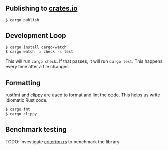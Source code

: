 
## Publishing to [crates.io](https://crates.io/)

```zsh
$ cargo publish
```

## Development Loop

```zsh
$ cargo install cargo-watch
$ cargo watch -x check -x test
```

This will run `cargo check`. If that passes, it will run `cargo test`. This happens every time after a file changes.

## Formatting

rustfmt and clippy are used to format and lint the code. This helps us write idiomatic Rust code.

```zsh
$ cargo fmt
$ cargo clippy
```

## Benchmark testing

TODO: investigate [criterion.rs](https://github.com/bheisler/criterion.rs) to benchmark the library